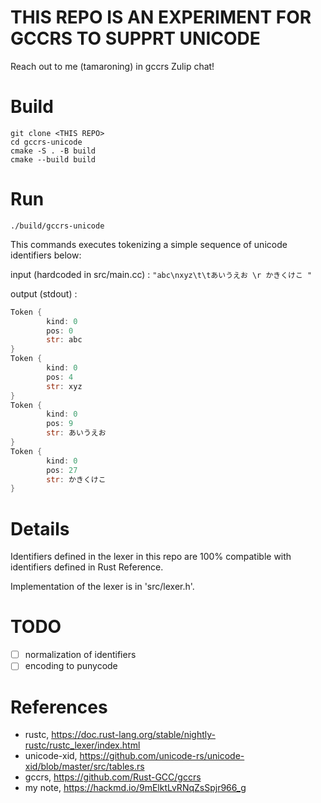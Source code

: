 # THIS REPO IS AN EXPERIMENT FOR GCCRS TO SUPPRT UNICODE
Reach out to me (tamaroning) in gccrs Zulip chat!

# Build
```
git clone <THIS REPO>
cd gccrs-unicode
cmake -S . -B build
cmake --build build
```

# Run
```
./build/gccrs-unicode
```

This commands executes tokenizing a simple sequence of unicode identifiers below:

input (hardcoded in src/main.cc) : `"abc\nxyz\t\tあいうえお \r かきくけこ "`

output (stdout) :

```rust
Token {
        kind: 0
        pos: 0
        str: abc
}
Token {
        kind: 0
        pos: 4
        str: xyz
}
Token {
        kind: 0
        pos: 9
        str: あいうえお
}
Token {
        kind: 0
        pos: 27
        str: かきくけこ
}
```

# Details
Identifiers defined in the lexer in this repo are 100% compatible with identifiers defined in Rust Reference.

Implementation of the lexer is in 'src/lexer.h'.

# TODO
- [ ] normalization of identifiers
- [ ] encoding to punycode

# References
- rustc, https://doc.rust-lang.org/stable/nightly-rustc/rustc_lexer/index.html
- unicode-xid, https://github.com/unicode-rs/unicode-xid/blob/master/src/tables.rs
- gccrs, https://github.com/Rust-GCC/gccrs
- my note, https://hackmd.io/9mElktLvRNqZsSpjr966_g
